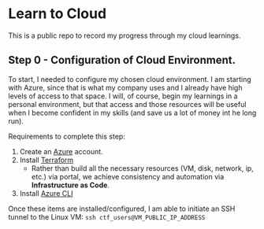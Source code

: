 # Learn to Cloud 

This is a public repo to record my progress through my cloud learnings.

## Step 0 - Configuration of Cloud Environment.

To start, I needed to configure my chosen cloud environment. I am starting with Azure, since that is what my company uses and I already have high levels of access to that space. I will, of course, begin my learnings in a personal environment, but that access and those resources will be useful when I become confident in my skills (and save us a lot of money int he long run).

Requirements to complete this step:
1. Create an [Azure](https://portal.azure.com/#home) account.
2. Install [Terraform](https://developer.hashicorp.com/terraform/install)
    + Rather than build all the necessary resources (VM, disk, network, ip, etc.) via portal, we achieve consistency and automation via **Infrastructure as Code**.
3. Install [Azure CLI](https://learn.microsoft.com/en-us/cli/azure/install-azure-cli)

Once these items are installed/configured, I am able to initiate an SSH tunnel to the Linux VM:
`ssh ctf_users@VM_PUBLIC_IP_ADDRESS`

